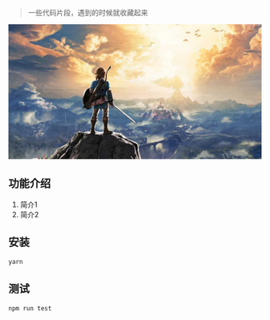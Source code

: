 > 一些代码片段，遇到的时候就收藏起来

![my love](./logo.png) 

## 功能介绍
1. 简介1 
2. 简介2   

## 安装
```
yarn
```

## 测试   
```
npm run test    
```
 
